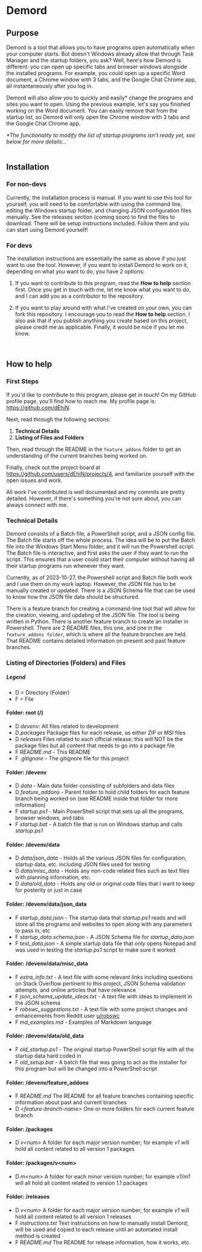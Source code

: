 # Demord

## Purpose

Demord is a tool that allows you to have programs open automatically when your computer starts. But doesn't Windows already allow that through Task Manager and the startup folders, you ask? Well, here's how Demord is different: you can open up specific tabs and browser windows alongside the installed programs. For example, you could open up a specific Word document, a Chrome window with 3 tabs, and the Google Chat Chrome app, all instantaneously after you log in.

Demord will also allow you to quickly and easily* change the programs and sites you want to open. Using the previous example, let's say you finished working on the Word document. You can easily remove that from the startup list, so Demord will only open the Chrome window with 3 tabs and the Google Chat Chrome app.

_*The functionality to modify the list of startup programs isn't ready yet, see below for more details..._
<br>
<br>

## Installation

### For non-devs

Currently, the installation process is manual. If you want to use this tool for yourself, you will need to be comfortable with using the command line, editing the Windows startup folder, and changing JSON configuration files manually. See the releases section (coming soon) to find the files to download. There will be setup instructions included. Follow them and you can start using Demord yourself!

### For devs

The installation instructions are essentially the same as above if you just want to use the tool. However, if you want to install Demord to work on it, depending on what you want to do, you have 2 options:

1. If you want to contribute to this program, read the <strong>How to help</strong> section first. Once you get in touch with me, let me know what you want to do, and I can add you as a contributor to the repository.

2. If you want to play around with what I've created on your own, you can fork this repository. I encourage you to read the <strong>How to help</strong> section. I also ask that if you publish anything you create based on this project, please credit me as applicable. Finally, it would be nice if you let me know.
<br>

## How to help

### First Steps

If you'd like to contribute to this program, please get in touch! On my GitHub profile page, you'll find how to reach me. My profile page is: https://github.com/dEhiN.

Next, read through the following sections:

1. <strong>Technical Details</strong>
2. <strong>Listing of Files and Folders</strong>

Then, read through the README in the <code>feature_addons</code> folder to get an understanding of the current branches being worked on.

Finally, check out the project board at https://github.com/users/dEhiN/projects/4, and familiarize yourself with the open issues and work.

All work I've contributed is well documented and my commits are pretty detailed. However, if there's something you're not sure about, you can always connect with me.

### Technical Details

Demord consists of a Batch file, a PowerShell script, and a JSON config file. The Batch file starts off the whole process. The idea will be to put the Batch file into the Windows Start Menu folder, and it will run the Powershell script. The Batch file is interactive, and first asks the user if they want to run the script. This ensures that a user could start their computer without having all their startup programs run whenever they want.

Currently, as of 2023-10-27, the Powershell script and Batch file both work and I use them on my work laptop. However, the JSON file has to be manually created or updated. There is a JSON Schema file that can be used to know how the JSON file data should be structured.

There is a feature branch for creating a command-line tool that will allow for the creation, viewing, and updating of the JSON file. The tool is being written in Python. There is another feature branch to create an installer in Powershell. There are 2 README files, this one, and one in the <code>feature_addons folder</code>, which is where all the feature branches are held. That README contains detailed information on present and past feature branches.

### Listing of Directories (Folders) and Files

##### Legend
- D = Directory (Folder)
- F = File

#### Folder: root (/)

- D _devenv_: All files related to development
- D _packages_ Package files for each release, as either ZIP or MSI files
- D _releases_ Files related to each official release; this will NOT be the package files but all content that needs to go into a package file
- F _README.md_ - This README
- F _.gitignore_ - The gitignore file for this project

#### Folder: /devenv
- D _data_ - Main data folder consisting of subfolders and data files
- D _feature_addons_ - Parent folder to hold child folders for each feature branch being worked on (see README inside that folder for more information)
- F _startup.ps1_ - Main PowerShell script that sets up all the programs, browser windows, and tabs
- F _startup.bat_ - A batch file that is run on Windows startup and calls _startup.ps1_

#### Folder: /devenv/data
- D _data/json_data_ - Holds all the various JSON files for configuration, startup data, etc. including JSON files used for testing
- D _data/misc_data_ - Holds any non-code related files such as text files with planning information, etc.
- D _data/old_data_ - Holds any old or original code files that I want to keep for posterity or just in case

#### Folder: /devenv/data/json_data

- F _startup_data.json_ - The startup data that _startup.ps1_ reads and will store all the programs and websites to open along with any parameters to pass in, etc
- F _startup_data.schema.json_ - A JSON Schema file for _startup_data.json_
- F _test_data.json_ - A simple startup data file that only opens Notepad and was used in testing the _startup.ps1_ script to make sure it worked

#### Folder: /devenv/data/misc_data

- F _extra_info.txt_ - A text file with some relevant links including questions on Stack Overflow pertinent to this project, JSON Schema validation attempts, and online articles that have relevance
- F _json_schema_update_ideas.txt_ - A text file with ideas to implement in the JSON schema
- F _robswc_suggestions.txt_ - A text file with some project changes and enhancements from Reddit user <a href="https://www.reddit.com/u/robswc">u/robswc</a>
- F _md_examples.md_ - Examples of Markdown language

#### Folder: /devenv/data/old_data

- F _old_startup.ps1_ - The original startup PowerShell script file with all the startup data hard coded in
- F _old_setup.bat_ - A batch file that was going to act as the installer for this program but will be changed into a PowerShell script

#### Folder: /devenv/feature_addons

- F _README.md_ The README for all feature branches containing specific information about past and current branches
- D _\<feature-branch-name>_ One or more folders for each current feature branch

#### Folder: /packages

- D _v\<num>_ A folder for each major version number; for example _v1_ will hold all content related to all version 1 packages

#### Folder: /packages/v\<num>

- D _m\<num>_ A folder for each minor version number; for example _v1/m1_ will all hold all content related to  version 1.1 packages

#### Folder: /releases

- D _v\<num>_ A folder for each major version number; for example _v1_ will hold all content related to all version 1 releases
- F _instructions.txt_ Text instructions on how to manually install Demord; will be used and copied to each release until an automated install method is created
- F _README.md_ The README for release information, how it works, etc.